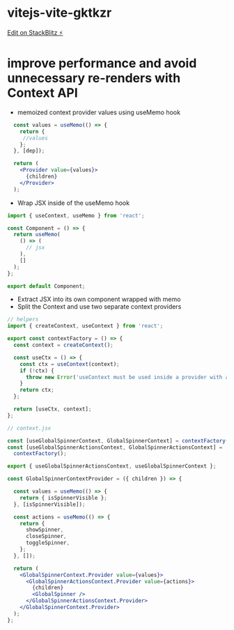 # vitejs-vite-gktkzr

[Edit on StackBlitz ⚡️](https://stackblitz.com/edit/vitejs-vite-gktkzr)

# improve performance and avoid unnecessary re-renders with Context API

- memoized context provider values using useMemo hook

```jsx
  const values = useMemo(() => {
    return {
     //values
    };
  }, [dep]);

  return (
    <Provider value={values}>
      {children}
    </Provider>
  );

```

- Wrap JSX inside of the useMemo hook

```jsx
import { useContext, useMemo } from 'react';

const Component = () => {
  return useMemo(
    () => (
      // jsx
    ),
    []
  );
};

export default Component;

```

- Extract JSX into its own component wrapped with memo
- Split the Context and use two separate context providers

```jsx
// helpers
import { createContext, useContext } from 'react';

export const contextFactory = () => {
  const context = createContext();

  const useCtx = () => {
    const ctx = useContext(context);
    if (!ctx) {
      throw new Error('useContext must be used inside a provider with a value');
    }
    return ctx;
  };

  return [useCtx, context];
};

// context.jsx

const [useGlobalSpinnerContext, GlobalSpinnerContext] = contextFactory();
const [useGlobalSpinnerActionsContext, GlobalSpinnerActionsContext] =
  contextFactory();

export { useGlobalSpinnerActionsContext, useGlobalSpinnerContext };

const GlobalSpinnerContextProvider = ({ children }) => {

  const values = useMemo(() => {
    return { isSpinnerVisible };
  }, [isSpinnerVisible]);

  const actions = useMemo(() => {
    return {
      showSpinner,
      closeSpinner,
      toggleSpinner,
    };
  }, []);

  return (
    <GlobalSpinnerContext.Provider value={values}>
      <GlobalSpinnerActionsContext.Provider value={actions}>
        {children}
        <GlobalSpinner />
      </GlobalSpinnerActionsContext.Provider>
    </GlobalSpinnerContext.Provider>
  );
};

```

